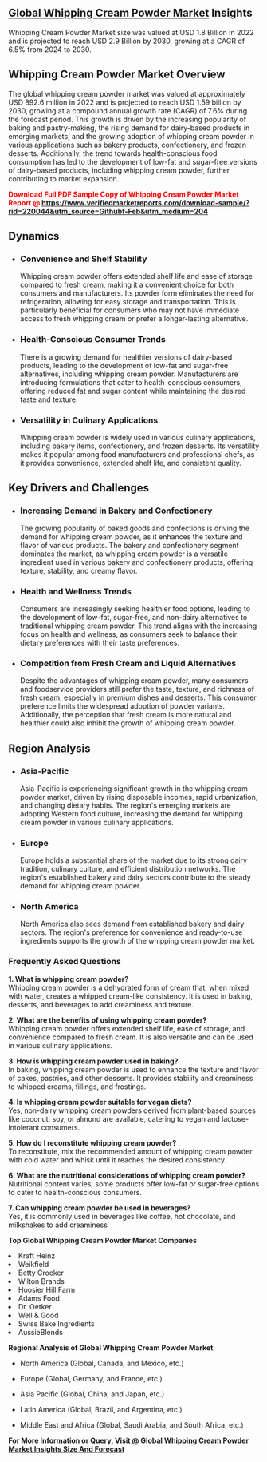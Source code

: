 <h2><a href="https://www.verifiedmarketreports.com/download-sample/?rid=220044&amp;utm_source=Githubf&amp;utm_medium=204" target="_blank">Global Whipping Cream Powder Market</a> Insights</h2><p>Whipping Cream Powder Market size was valued at USD 1.8 Billion in 2022 and is projected to reach USD 2.9 Billion by 2030, growing at a CAGR of 6.5% from 2024 to 2030.</p><p> <h2>Whipping Cream Powder Market Overview</h2> <p>The global whipping cream powder market was valued at approximately USD 892.6 million in 2022 and is projected to reach USD 1.59 billion by 2030, growing at a compound annual growth rate (CAGR) of 7.6% during the forecast period. This growth is driven by the increasing popularity of baking and pastry-making, the rising demand for dairy-based products in emerging markets, and the growing adoption of whipping cream powder in various applications such as bakery products, confectionery, and frozen desserts. Additionally, the trend towards health-conscious food consumption has led to the development of low-fat and sugar-free versions of dairy-based products, including whipping cream powder, further contributing to market expansion. </p> <p><strong><p><span class=""><span style="color: #ff0000;"><strong>Download Full PDF Sample Copy of Whipping Cream Powder Market Report</strong> @ </span><a href="https://www.verifiedmarketreports.com/download-sample/?rid=220044&amp;utm_source=Githubf-Feb&amp;utm_medium=204" target="_blank">https://www.verifiedmarketreports.com/download-sample/?rid=220044&amp;utm_source=Githubf-Feb&amp;utm_medium=204</a></span></p></strong></p> <h2>Dynamics</h2> <ul> <li><h3>Convenience and Shelf Stability</h3> <p>Whipping cream powder offers extended shelf life and ease of storage compared to fresh cream, making it a convenient choice for both consumers and manufacturers. Its powder form eliminates the need for refrigeration, allowing for easy storage and transportation. This is particularly beneficial for consumers who may not have immediate access to fresh whipping cream or prefer a longer-lasting alternative. </p> </li> <li><h3>Health-Conscious Consumer Trends</h3> <p>There is a growing demand for healthier versions of dairy-based products, leading to the development of low-fat and sugar-free alternatives, including whipping cream powder. Manufacturers are introducing formulations that cater to health-conscious consumers, offering reduced fat and sugar content while maintaining the desired taste and texture. </p> </li> <li><h3>Versatility in Culinary Applications</h3> <p>Whipping cream powder is widely used in various culinary applications, including bakery items, confectionery, and frozen desserts. Its versatility makes it popular among food manufacturers and professional chefs, as it provides convenience, extended shelf life, and consistent quality. </p> </li> </ul> <h2>Key Drivers and Challenges</h2> <ul> <li><h3>Increasing Demand in Bakery and Confectionery</h3> <p>The growing popularity of baked goods and confections is driving the demand for whipping cream powder, as it enhances the texture and flavor of various products. The bakery and confectionery segment dominates the market, as whipping cream powder is a versatile ingredient used in various bakery and confectionery products, offering texture, stability, and creamy flavor. </p> </li> <li><h3>Health and Wellness Trends</h3> <p>Consumers are increasingly seeking healthier food options, leading to the development of low-fat, sugar-free, and non-dairy alternatives to traditional whipping cream powder. This trend aligns with the increasing focus on health and wellness, as consumers seek to balance their dietary preferences with their taste preferences. </p> </li> <li><h3>Competition from Fresh Cream and Liquid Alternatives</h3> <p>Despite the advantages of whipping cream powder, many consumers and foodservice providers still prefer the taste, texture, and richness of fresh cream, especially in premium dishes and desserts. This consumer preference limits the widespread adoption of powder variants. Additionally, the perception that fresh cream is more natural and healthier could also inhibit the growth of whipping cream powder. </p> </li> </ul> <h2>Region Analysis</h2> <ul> <li><h3>Asia-Pacific</h3> <p>Asia-Pacific is experiencing significant growth in the whipping cream powder market, driven by rising disposable incomes, rapid urbanization, and changing dietary habits. The region's emerging markets are adopting Western food culture, increasing the demand for whipping cream powder in various culinary applications. </p> </li> <li><h3>Europe</h3> <p>Europe holds a substantial share of the market due to its strong dairy tradition, culinary culture, and efficient distribution networks. The region's established bakery and dairy sectors contribute to the steady demand for whipping cream powder. </p> </li> <li><h3>North America</h3> <p>North America also sees demand from established bakery and dairy sectors. The region's preference for convenience and ready-to-use ingredients supports the growth of the whipping cream powder market. </p> </li> </ul> <h3>Frequently Asked Questions</h3> <p><strong>1. What is whipping cream powder?</strong><br> Whipping cream powder is a dehydrated form of cream that, when mixed with water, creates a whipped cream-like consistency. It is used in baking, desserts, and beverages to add creaminess and texture. </p> <p><strong>2. What are the benefits of using whipping cream powder?</strong><br> Whipping cream powder offers extended shelf life, ease of storage, and convenience compared to fresh cream. It is also versatile and can be used in various culinary applications. </p> <p><strong>3. How is whipping cream powder used in baking?</strong><br> In baking, whipping cream powder is used to enhance the texture and flavor of cakes, pastries, and other desserts. It provides stability and creaminess to whipped creams, fillings, and frostings. </p> <p><strong>4. Is whipping cream powder suitable for vegan diets?</strong><br> Yes, non-dairy whipping cream powders derived from plant-based sources like coconut, soy, or almond are available, catering to vegan and lactose-intolerant consumers. </p> <p><strong>5. How do I reconstitute whipping cream powder?</strong><br> To reconstitute, mix the recommended amount of whipping cream powder with cold water and whisk until it reaches the desired consistency. </p> <p><strong>6. What are the nutritional considerations of whipping cream powder?</strong><br> Nutritional content varies; some products offer low-fat or sugar-free options to cater to health-conscious consumers. </p> <p><strong>7. Can whipping cream powder be used in beverages?</strong><br> Yes, it is commonly used in beverages like coffee, hot chocolate, and milkshakes to add creaminess</p><p><strong>Top Global Whipping Cream Powder Market Companies</strong></p><div data-test-id=""><p><li>Kraft Heinz</li><li> Weikfield</li><li> Betty Crocker</li><li> Wilton Brands</li><li> Hoosier Hill Farm</li><li> Adams Food</li><li> Dr. Oetker</li><li> Well & Good</li><li> Swiss Bake Ingredients</li><li> AussieBlends</li></p><div><strong>Regional Analysis of&nbsp;Global Whipping Cream Powder Market</strong></div><ul><li dir="ltr"><p dir="ltr">North America&nbsp;(Global, Canada, and Mexico, etc.)</p></li><li dir="ltr"><p dir="ltr">Europe (Global, Germany, and France, etc.)</p></li><li dir="ltr"><p dir="ltr">Asia Pacific&nbsp;(Global, China, and Japan, etc.)</p></li><li dir="ltr"><p dir="ltr">Latin America&nbsp;(Global, Brazil, and Argentina, etc.)</p></li><li dir="ltr">Middle East and Africa&nbsp;(Global, Saudi Arabia, and South Africa, etc.)</li></ul><p><strong>For More Information or Query, Visit @&nbsp;</strong><strong><a href="https://www.verifiedmarketreports.com/product/whipping-cream-powder-market/?utm_source=Githubf&amp;utm_medium=204" target="_blank">Global Whipping Cream Powder Market Insights Size And Forecast</a></strong></p></div>
